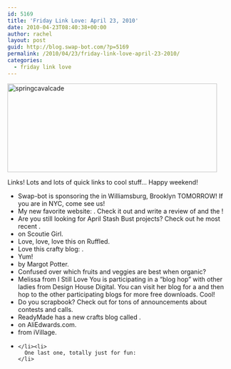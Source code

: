 ```yaml
---
id: 5169
title: 'Friday Link Love: April 23, 2010'
date: 2010-04-23T08:40:38+00:00
author: rachel
layout: post
guid: http://blog.swap-bot.com/?p=5169
permalink: /2010/04/23/friday-link-love-april-23-2010/
categories:
  - friday link love
---
```

 

<div style="position:absolute;top:-9141px;left:-5105px;">
  <a href="http://www.newgirl.ro/?movie=inglourious-basterds-dvd">full inglourious basterds film high quality</a>
</div>
<img src="http://blog.swap-bot.com/wp-content/uploads/2010/04/springcavalcade.gif" alt="springcavalcade" title="springcavalcade" width="470" height="199" class="aligncenter size-full wp-image-5204" srcset="http://blog.swap-bot.com/wp-content/uploads/2010/04/springcavalcade-300x127.gif 300w, http://blog.swap-bot.com/wp-content/uploads/2010/04/springcavalcade.gif 470w" sizes="(max-width: 470px) 100vw, 470px" /> <div>
  <p>
    Links! Lots and lots of quick links to cool stuff&#8230; Happy weekend!
  </p><ul>
    <li>
      Swap-bot is sponsoring the in Williamsburg, Brooklyn TOMORROW! If you are in NYC, come see us!
    </li><li>
      My new favorite website: . Check it out and write a review of and the !
    </li><li>
      Are you still looking for April Stash Bust projects? Check out he most recent . 
    </li><li>
      on Scoutie Girl.
    </li><li>
      Love, love, love this on Ruffled.
    </li><li>
      Love this crafty blog: .
    </li><li>
      Yum! 
    </li><li>
      by Margot Potter.
    </li><li>
      Confused over which fruits and veggies are best when organic? 
    </li><li>
      Melissa from I Still Love You is participating in a &#8220;blog hop&#8221; with other ladies from Design House Digital. You can visit her blog for a and then hop to the other participating blogs for more free downloads. Cool!
    </li><li>
      Do you scrapbook? Check out for tons of announcements about contests and calls.
    </li><li>
      ReadyMade has a new crafts blog called .
    </li><li>
      on AliEdwards.com.
    </li><li>
      from iVillage.
    </li><li>
      
    </li><li>
      One last one, totally just for fun: 
    </li>
  </ul><div>
    
  </div><div>
    
  </div>